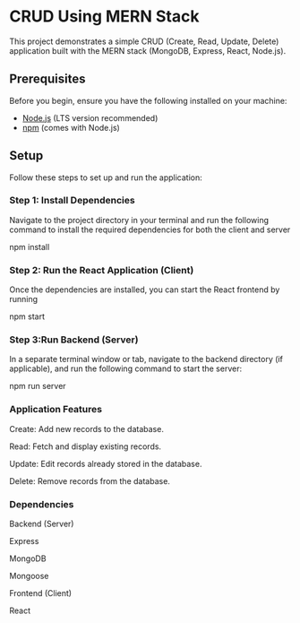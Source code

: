 # CRUD Using MERN Stack

This project demonstrates a simple CRUD (Create, Read, Update, Delete) application built with the MERN stack (MongoDB, Express, React, Node.js).

## Prerequisites

Before you begin, ensure you have the following installed on your machine:

- [Node.js](https://nodejs.org/) (LTS version recommended)
- [npm](https://www.npmjs.com/) (comes with Node.js)

## Setup

Follow these steps to set up and run the application:

### Step 1: Install Dependencies

Navigate to the project directory in your terminal and run the following command to install the required dependencies for both the client and server

npm install

### Step 2: Run the React Application (Client)

Once the dependencies are installed, you can start the React frontend by running

npm start

### Step 3:Run Backend (Server)

In a separate terminal window or tab, navigate to the backend directory (if applicable), and run the following command to start the server:

npm run server

### Application Features

Create: Add new records to the database.

Read: Fetch and display existing records.

Update: Edit records already stored in the database.

Delete: Remove records from the database.

### Dependencies

Backend (Server)
 
   Express

   MongoDB

   Mongoose

Frontend (Client)

   React





